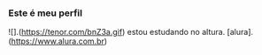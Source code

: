 ### Este é meu perfil


![].(https://tenor.com/bnZ3a.gif)
estou estudando no altura.
[alura].(https://www.alura.com.br)
